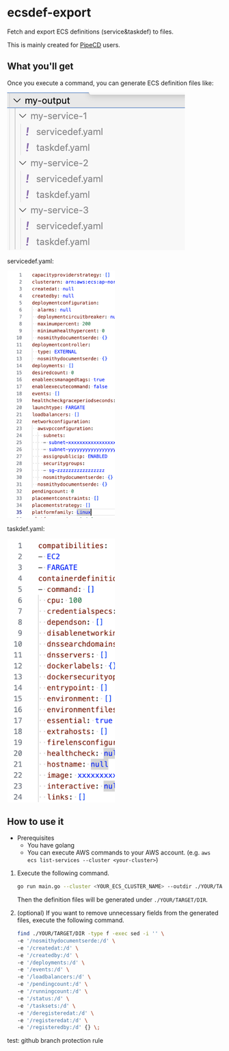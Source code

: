 # ecsdef-export

Fetch and export ECS definitions (service&amp;taskdef) to files.

This is mainly created for [PipeCD](https://github.com/pipe-cd/) users.

## What you'll get

Once you execute a command, you can generate ECS definition files like:

<img src="./img/files.png">

servicedef.yaml:

<img src="./img/servicedef.png" width="50%">

taskdef.yaml:

<img src="./img/taskdef.png" width="50%">


## How to use it

- Prerequisites
  - You have golang
  - You can execute AWS commands to your AWS account. (e.g. `aws ecs list-services --cluster <your-cluster>`)

1. Execute the following command.

    ```sh
    go run main.go --cluster <YOUR_ECS_CLUSTER_NAME> --outdir ./YOUR/TARGET/DIR
    ```

    Then the definition files will be generated under `./YOUR/TARGET/DIR`.

2. (optional) If you want to remove unnecessary fields from the generated files, execute the following command.

    ```sh
    find ./YOUR/TARGET/DIR -type f -exec sed -i '' \
    -e '/nosmithydocumentserde:/d' \
    -e '/createdat:/d' \
    -e '/createdby:/d' \
    -e '/deployments:/d' \
    -e '/events:/d' \
    -e '/loadbalancers:/d' \
    -e '/pendingcount:/d' \
    -e '/runningcount:/d' \
    -e '/status:/d' \
    -e '/tasksets:/d' \
    -e '/deregisteredat:/d' \
    -e '/registeredat:/d' \
    -e '/registeredby:/d' {} \;
    ```

test: github branch protection rule

